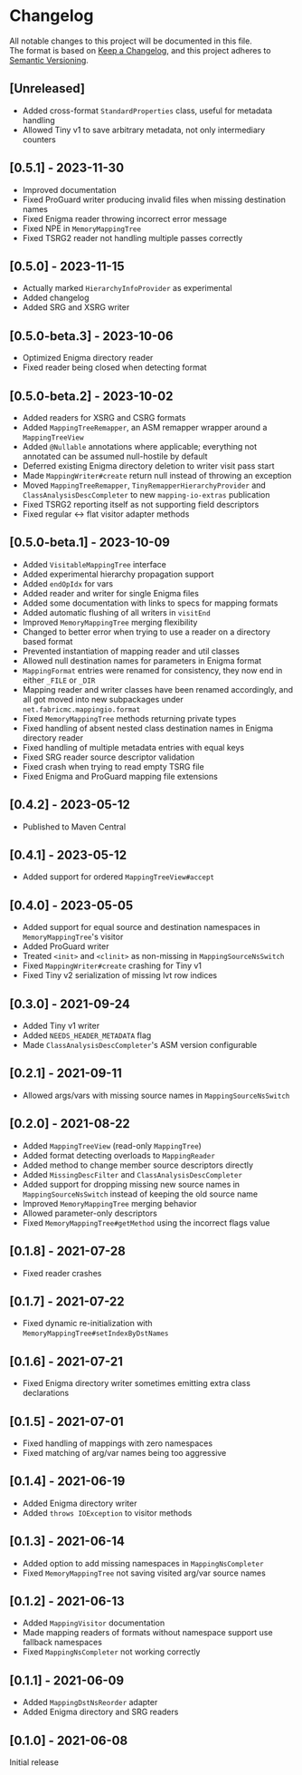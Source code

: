 # Changelog
All notable changes to this project will be documented in this file.<br>
The format is based on [Keep a Changelog](https://keepachangelog.com/en/1.0.0/),
and this project adheres to [Semantic Versioning](https://semver.org/spec/v2.0.0.html).

## [Unreleased]
- Added cross-format `StandardProperties` class, useful for metadata handling
- Allowed Tiny v1 to save arbitrary metadata, not only intermediary counters

## [0.5.1] - 2023-11-30
- Improved documentation
- Fixed ProGuard writer producing invalid files when missing destination names
- Fixed Enigma reader throwing incorrect error message
- Fixed NPE in `MemoryMappingTree`
- Fixed TSRG2 reader not handling multiple passes correctly

## [0.5.0] - 2023-11-15
- Actually marked `HierarchyInfoProvider` as experimental
- Added changelog
- Added SRG and XSRG writer

## [0.5.0-beta.3] - 2023-10-06
- Optimized Enigma directory reader
- Fixed reader being closed when detecting format

## [0.5.0-beta.2] - 2023-10-02
- Added readers for XSRG and CSRG formats
- Added `MappingTreeRemapper`, an ASM remapper wrapper around a `MappingTreeView`
- Added `@Nullable` annotations where applicable; everything not annotated can be assumed null-hostile by default
- Deferred existing Enigma directory deletion to writer visit pass start
- Made `MappingWriter#create` return null instead of throwing an exception
- Moved `MappingTreeRemapper`, `TinyRemapperHierarchyProvider` and `ClassAnalysisDescCompleter` to new `mapping-io-extras` publication
- Fixed TSRG2 reporting itself as not supporting field descriptors
- Fixed regular <-> flat visitor adapter methods

## [0.5.0-beta.1] - 2023-10-09
- Added `VisitableMappingTree` interface
- Added experimental hierarchy propagation support
- Added `endOpIdx` for vars
- Added reader and writer for single Enigma files
- Added some documentation with links to specs for mapping formats
- Added automatic flushing of all writers in `visitEnd`
- Improved `MemoryMappingTree` merging flexibility
- Changed to better error when trying to use a reader on a directory based format
- Prevented instantiation of mapping reader and util classes
- Allowed null destination names for parameters in Enigma format
- `MappingFormat` entries were renamed for consistency, they now end in either `_FILE` or `_DIR`
- Mapping reader and writer classes have been renamed accordingly, and all got moved into new subpackages under `net.fabricmc.mappingio.format`
- Fixed `MemoryMappingTree` methods returning private types
- Fixed handling of absent nested class destination names in Enigma directory reader
- Fixed handling of multiple metadata entries with equal keys
- Fixed SRG reader source descriptor validation
- Fixed crash when trying to read empty TSRG file
- Fixed Enigma and ProGuard mapping file extensions

## [0.4.2] - 2023-05-12
- Published to Maven Central

## [0.4.1] - 2023-05-12
- Added support for ordered `MappingTreeView#accept`

## [0.4.0] - 2023-05-05
- Added support for equal source and destination namespaces in `MemoryMappingTree`'s visitor
- Added ProGuard writer
- Treated `<init>` and `<clinit>` as non-missing in `MappingSourceNsSwitch`
- Fixed `MappingWriter#create` crashing for Tiny v1
- Fixed Tiny v2 serialization of missing lvt row indices

## [0.3.0] - 2021-09-24
- Added Tiny v1 writer
- Added `NEEDS_HEADER_METADATA` flag
- Made `ClassAnalysisDescCompleter`'s ASM version configurable

## [0.2.1] - 2021-09-11
- Allowed args/vars with missing source names in `MappingSourceNsSwitch`

## [0.2.0] - 2021-08-22
- Added `MappingTreeView` (read-only `MappingTree`)
- Added format detecting overloads to `MappingReader`
- Added method to change member source descriptors directly
- Added `MissingDescFilter` and `ClassAnalysisDescCompleter`
- Added support for dropping missing new source names in `MappingSourceNsSwitch` instead of keeping the old source name
- Improved `MemoryMappingTree` merging behavior
- Allowed parameter-only descriptors
- Fixed `MemoryMappingTree#getMethod` using the incorrect flags value

## [0.1.8] - 2021-07-28
- Fixed reader crashes

## [0.1.7] - 2021-07-22
- Fixed dynamic re-initialization with `MemoryMappingTree#setIndexByDstNames`

## [0.1.6] - 2021-07-21
- Fixed Enigma directory writer sometimes emitting extra class declarations

## [0.1.5] - 2021-07-01
- Fixed handling of mappings with zero namespaces
- Fixed matching of arg/var names being too aggressive

## [0.1.4] - 2021-06-19
- Added Enigma directory writer
- Added `throws IOException` to visitor methods

## [0.1.3] - 2021-06-14
- Added option to add missing namespaces in `MappingNsCompleter`
- Fixed `MemoryMappingTree` not saving visited arg/var source names

## [0.1.2] - 2021-06-13
- Added `MappingVisitor` documentation
- Made mapping readers of formats without namespace support use fallback namespaces
- Fixed `MappingNsCompleter` not working correctly

## [0.1.1] - 2021-06-09
- Added `MappingDstNsReorder` adapter
- Added Enigma directory and SRG readers

## [0.1.0] - 2021-06-08
Initial release
